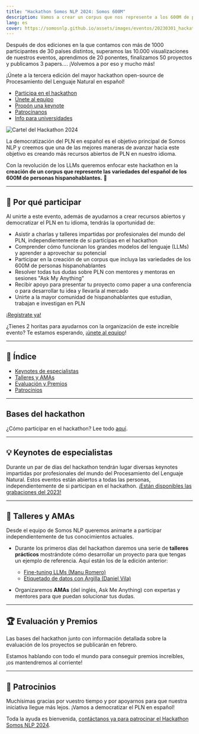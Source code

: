 ```yaml
---
title: "Hackathon Somos NLP 2024: Somos 600M"
description: Vamos a crear un corpus que nos represente a los 600M de personas hispanohablantes.
lang: es
cover: https://somosnlp.github.io/assets/images/eventos/20230301_hackathon_wip.png
---
```


Después de dos ediciones en la que contamos con más de 1000 participantes de 30 países distintos, superamos las 10.000 visualizaciones de nuestros eventos, aprendimos de 20 ponentes, finalizamos 50 proyectos y publicamos 3 papers.... ¡Volvemos a por eso y mucho más!

¡Únete a la tercera edición del mayor hackathon open-source de Procesamiento del Lenguaje Natural en español!

- [Participa en el hackathon](https://hackathonsomosnlp2024.eventbrite.com/?aff=w)
- [Únete al equipo](https://forms.gle/radg18NMLRZMPu38A)
- [Propón una keynote](https://forms.gle/YpUvifDNLG6E56Cy9)
- [Patrocínanos](https://forms.gle/sEkxstwbJSRYpgDa8)
- [Info para universidades](https://somosnlp.org/hackathon/universidades)

![Cartel del Hackathon 2024](https://somosnlp.github.io/assets/images/eventos/20230301_hackathon_wip.png)

La democratización del PLN en español es el objetivo principal de Somos NLP y creemos que una de las mejores maneras de avanzar hacia este objetivo es creando más recursos abiertos de PLN en nuestro idioma.

Con la revolución de los LLMs queremos enfocar este hackathon en la **creación de un corpus que represente las variedades del español de los 600M de personas hispanohablantes.** 💛

---

## 🚀 Por qué participar

Al unirte a este evento, además de ayudarnos a crear recursos abiertos y democratizar el PLN en tu idioma, tendrás la oportunidad de:

- Asistir a charlas y talleres impartidas por profesionales del mundo del PLN, independientemente de si participas en el hackathon
- Comprender cómo funcionan los grandes modelos del lenguaje (LLMs) y aprender a aprovechar su potencial
- Participar en la creación de un corpus que incluya las variedades de los 600M de personas hispanohablantes
- Resolver todas tus dudas sobre PLN con mentores y mentoras en sesiones "Ask My Anything"
- Recibir apoyo para presentar tu proyecto como paper a una conferencia o para desarrollar tu idea y llevarla al mercado
- Unirte a la mayor comunidad de hispanohablantes que estudian, trabajan e investigan en PLN

[¡Regístrate ya!](https://hackathonsomosnlp2024.eventbrite.com)

¿Tienes 2 horitas para ayudarnos con la organización de este increíble evento? Te estamos esperando, ¡[únete al equipo](https://forms.gle/radg18NMLRZMPu38A)!

---

## 📝 Índice

- [Keynotes de especialistas](#keynotes-de-especialistas)
- [Talleres y AMAs](#talleres-y-amas)
- [Evaluación y Premios](#evaluacion-y-premios)
- [Patrocinios](#patrocinios)

---

## Bases del hackathon

¿Cómo participar en el hackathon? Lee todo [aquí](https://somosnlp.org/hackathon/universidades).

---

## 💡 Keynotes de especialistas

Durante un par de días del hackathon tendrán lugar diversas keynotes impartidas por profesionales del mundo del Procesamiento del Lenguaje Natural. Estos eventos están abiertos a todas las personas, independientemente de si participan en el hackathon. [¡Están disponibles las grabaciones del 2023!](https://www.youtube.com/playlist?list=PLTA-KAy8nxaCDc0IJpLac-3csiAepV546)

---

## 📖 Talleres y AMAs

Desde el equipo de Somos NLP queremos animarte a participar independientemente de tus conocimientos actuales.

- Durante los primeros días del hackathon daremos una serie de **talleres prácticos** mostrándote cómo desarrollar un proyecto para que tengas un ejemplo de referencia. Aquí están los de la edición anterior:

  - [Fine-tuning LLMs (Manu Romero)](https://somosnlp.org/hackathon-2023/fine-tuning-llms)
  - [Etiquetado de datos con Argilla (Daniel Vila)](https://somosnlp.org/hackathon-2023/etiquetado-de-datos-con-argilla)

- Organizaremos **AMAs** (del inglés, Ask Me Anything) con expertas y mentores para que puedan solucionar tus dudas.

---

## 🏆 Evaluación y Premios

Las bases del hackathon junto con información detallada sobre la evaluación de los proyectos se publicarán en febrero.

Estamos hablando con todo el mundo para conseguir premios increíbles, ¡os mantendremos al corriente! 

---

## 👏 Patrocinios

Muchísimas gracias por vuestro tiempo y por apoyarnos para que nuestra iniciativa llegue más lejos. ¡Vamos a democratizar el PLN en español!

Toda la ayuda es bienvenida, [contáctanos ya para patrocinar el Hackathon Somos NLP 2024](https://forms.gle/sEkxstwbJSRYpgDa8).
